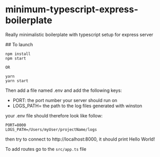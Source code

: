 # minimum-typescript-express-boilerplate

Really minimalistic boilerplate with typescript setup for express server

## To launch

```
npm install
npm start

OR

yarn
yarn start
```

Then add a file named .env and add the following keys:

- PORT: the port number your server should run on
- LOGS_PATH= the path to the log files generated with winston

your .env file should therefore look like follow:

```
PORT=8000
LOGS_PATH=/Users/myUser/projectName/logs
```

then try to connect to http://localhost:8000, it should print Hello World!

To add routes go to the `src/app.ts` file
